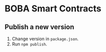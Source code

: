 # BOBA Smart Contracts

## Publish a new version
1. Change version in `package.json`.
2. Run `npm publish`.
